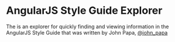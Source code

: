 # AngularJS Style Guide Explorer

 The is an explorer for quickly finding and viewing information in the AngularJS Style Guide that was written by John Papa, [@john_papa](//twitter.com/john_papa)